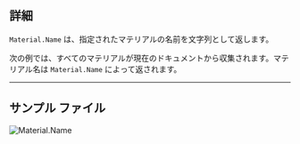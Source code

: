 ## 詳細
`Material.Name` は、指定されたマテリアルの名前を文字列として返します。

次の例では、すべてのマテリアルが現在のドキュメントから収集されます。マテリアル名は `Material.Name` によって返されます。
___
## サンプル ファイル

![Material.Name](./Revit.Elements.Material.Name_img.jpg)
